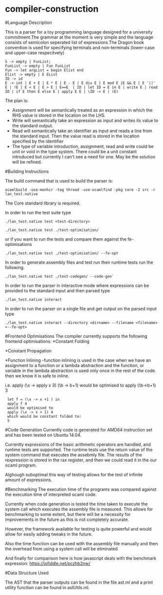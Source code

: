 # compiler-construction

#Language Description 

This is a parser for a toy programming language designed for a university commitment.The grammar at the moment is very simple and the language consists of semicolon seperated list of expressions.The Dragon book convention is used for specifying terminals and non-terminals (lower-case and upper-case respecitvely) 

```
S -> empty | FunList;
FunList -> empty | Fun FunList
Fun -> let argList = begin Elist end
Elist -> empty | E EList
ID -> id
E -> int | E + E | E * E | E - E | E div E | E mod E |E && E | E '||' E | !E | E < E | E > E | E==E  | ID | let ID = E in E | write E | read ID | if E then E else E | apply E E | \ID -> E | (E)
```

The plan is:
 * Assignment  will be semantically treated as an expression in which the RHS value is stored in the location on the LHS.
 * Write will semantically take an expression as input and writes its value to the standard output.
 * Read will semantically take an identifier as input and reads a line from the standard input. Then the value read is stored in the location 
   specified by the identifier
 * The type of variable introduction, assignment, read and write could be unit or void in the type system. There could be a unit constant introduced
   but currently I can't see a need for one. May be the solution will be refined.

#Building Instructions

The build command that is used to build the parser is: 
```
ocamlbuild -use-menhir -tag thread -use-ocamlfind -pkg core -I src -r  lan_test.native
```

The Core standard library is required.

In order to run the test suite type 
```
./lan_test.native test <test-directory> 
```

```
./lan_test.native test ./test-optimisation/ 
```

or if you want to run the tests and compare them against the fe-optimisations

```
./lan_test.native test ./test-optimisation/ --fe-opt
```

In order to generate assembly files and test run their runtime tests run the following.

```
./lan_test.native test ./test-codegen/ --code-gen`
```

In order to run the parser in interactive mode where expressions can be provided to the standard input and then parsed type 
```
./lan_test.native interact
```

In order to run the parser on a single file and get output on the parsed input type
```
./lan_test.native interact --directory <dirname> --filename <filename> <--fe-opt>
```
#Frontend Optimisations
The compiler currently supports the following frontend optimisations:
*Constant Folding

*Constant Propagation

*Function Inlining
-function inlining is used in the case when we have an assignment to a function or a lambda abstraction and the function, or variable in the lambda abstraction is used only once in the rest of the code. then we know it is safe to inline.

i.e. apply (\x -> apply x 3) (\b -> b+1)
     would be optimised to apply (\b->b+1) 3
      
     let f = (\x -> x +1 ) in
     apply f 4
     would be optimised to
     apply (\x -> x + 1) 4
     which would be constant folded to:
     5
    

#Code Generation
Currently code is generated for AMD64 instruction set and has been tested on Ubuntu 14.04.

Currently expressions of the basic arithmetic operators are handled, and runtime tests are supported. The runtime tests use the return value of the system command that executes the assebmly file. The results of the rexpression is stored in the rax register, and then we could read it in the our ocaml program.

Alghough suboptimal this way of testing allows for the test of infinite amount of expressions.

#Benchmarking
The execution time of the programs was compared against the execution time of interpreted ocaml code.

Currently when code generation is tested the time taken to execute the system call which executes the assembly file is measured. This allows for benchmarking to some extent, but there will be a necessity for improvements in the future as this is not completely accurate.

However, the framework available for testing is quite powerful and would allow for easily adding tweaks in the future.

Also the time function can be used with the assembly file manually and then the overhead from using a system call will be eliminated

And finally for comparison here is how javascript deals with the benchmark expression: https://jsfiddle.net/pczhb2nw/



#Data Structure Used

The AST that the parser outputs can be found in the file ast.ml and a print utility function can be found in astUtils.ml.
